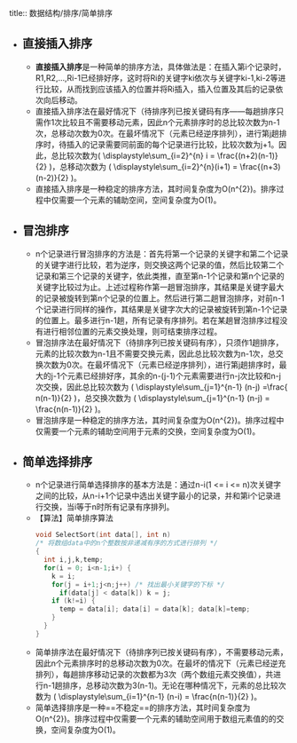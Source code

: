 title:: 数据结构/排序/简单排序

- ## 直接插入排序
	- **直接插入排序**是一种简单的排序方法，具体做法是：在插入第i个记录时，R1,R2,…,Ri-1已经排好序，这时将Ri的关键字ki依次与关键字ki-1,ki-2等进行比较，从而找到应该插入的位置并将Ri插入，插入位置及其后的记录依次向后移动。
	- 直接插入排序法在最好情况下（待排序列已按关键码有序——每趟排序只需作1次比较且不需要移动元素，因此n个元素排序时的总比较次数为n-1次，总移动次数为0次。在最坏情况下（元素已经逆序排列），进行第j趟排序时，待插入的记录需要同前面的每个记录进行比较，比较次数为j+1。因此，总比较次数为\( \displaystyle\sum_{i=2}^{n} i = \frac{(n+2)(n-1)}{2} \)，总移动次数为 \( \displaystyle\sum_{i=2}^{n}(i+1) = \frac{(n+3)(n-2)}{2} \)。
	- 直接插入排序是一种稳定的排序方法，其时间复杂度为O(n^{2})。排序过程中仅需要一个元素的辅助空间，空间复杂度为O(1)。
- ## 冒泡排序
	- n个记录进行冒泡排序的方法是：首先将第一个记录的关键字和第二个记录的关键字进行比较，若为逆序，则交换这两个记录的值，然后比较第二个记录和第三个记录的关键字，依此类推，直至第n-1个记录和第n个记录的关键字比较过为止。上述过程称作第一趟冒泡排序，其结果是关键字最大的记录被旋转到第n个记录的位置上。然后进行第二趟冒泡排序，对前n-1个记录进行同样的操作，其结果是关键字次大的记录被旋转到第n-1个记录的位置上。最多进行n-1趟，所有记录有序排列。若在某趟冒泡排序过程没有进行相邻位置的元素交换处理，则可结束排序过程。
	- 冒泡排序法在最好情况下（待排序列已按关键码有序），只须作1趟排序，元素的比较次数为n-1且不需要交换元素，因此总比较次数为n-1次，总交换次数为0次。在最坏情况下（元素已经逆序排列），进行第j趟排序时，最大的j-1个元素已经排好序，其余的n-(j-1)个元素需要进行n-j次比较和n-j次交换，因此总比较次数为 \( \displaystyle\sum_{j=1}^{n-1} (n-j) =\frac{ n(n-1)}{2} \)，总交换次数为 \( \displaystyle\sum_{j=1}^{n-1} (n-j) = \frac{n(n-1)}{2} \)。
	- 冒泡排序是一种稳定的排序方法，其时间复杂度为O(n^{2})。排序过程中仅需要一个元素的辅助空间用于元素的交换，空间复杂度为O(1)。
- ## 简单选择排序
	- n个记录进行简单选择排序的基本方法是：通过n-i(1 <= i <= n)次关键字之间的比较，从n-i+1个记录中选出关键字最小的记录，并和第i个记录进行交换，当i等于n时所有记录有序排列。
	- 【算法】简单排序算法
	  ```c
	  void SelectSort(int data[], int n)
	  /* 将数组data中的n个整数按非递减有序的方式进行排列 */
	  {
	    int i,j,k,temp;
	    for(i = 0; i<n-1;i+) {
	      k = i;
	      for(j = i+1;j<n;j++) /* 找出最小关键字的下标 */
	        if(data[j] < data[k]) k = j;
	      if (k!=i) {
	        temp = data[i]; data[i] = data[k]; data[k]=temp;
	      }
	    }
	  }
	  ```
	- 简单排序法在最好情况下（待排序列已按关键码有序），不需要移动元素，因此n个元素排序时的总移动次数为0次。在最坏的情况下（元素已经逆充排列），每趟排序移动记录的次数都为3次（两个数组元素交换值），共进行n-1趟排序，总移动次数为3(n-1)。无论在哪种情况下，元素的总比较次数为 
	  \( \displaystyle\sum_{i=1}^{n-1} (n-i) = \frac{n(n-1)}{2} \)。
	- 简单选择排序是一种==不稳定==的排序方法，其时间复杂度为O(n^{2})。排序过程中仅需要一个元素的辅助空间用于数组元素值的的交换，空间复杂度为O(1)。